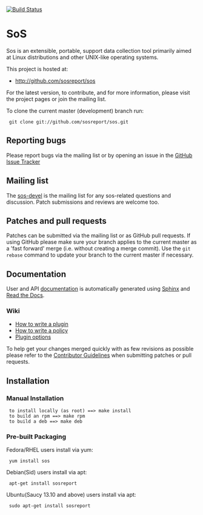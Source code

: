 [![Build Status](https://travis-ci.org/sosreport/sos.svg?branch=master)](https://travis-ci.org/sosreport/sos)

# SoS

 Sos is an extensible, portable, support data collection tool primarily
 aimed at Linux distributions and other UNIX-like operating systems.

 This project is hosted at:

  * http://github.com/sosreport/sos

 For the latest version, to contribute, and for more information, please visit
 the project pages or join the mailing list.

 To clone the current master (development) branch run:

```
 git clone git://github.com/sosreport/sos.git
```
 ## Reporting bugs

 Please report bugs via the mailing list or by opening an issue in the [GitHub
 Issue Tracker][5]

 ## Mailing list

 The [sos-devel][4] is the mailing list for any sos-related questions and
 discussion. Patch submissions and reviews are welcome too.

 ## Patches and pull requests

 Patches can be submitted via the mailing list or as GitHub pull requests. If
 using GitHub please make sure your branch applies to the current master as a
 'fast forward' merge (i.e. without creating a merge commit). Use the `git
 rebase` command to update your branch to the current master if necessary.

 ## Documentation

 User and API [documentation][6] is automatically generated using [Sphinx][7]
 and [Read the Docs][8].

 ### Wiki

 * [How to write a plugin][1]
 * [How to write a policy][2]
 * [Plugin options][3]

 To help get your changes merged quickly with as few revisions as possible
 please refer to the [Contributor Guidelines][0] when submitting patches or
 pull requests.

 ## Installation

 ### Manual Installation

```
 to install locally (as root) ==> make install
 to build an rpm ==> make rpm
 to build a deb ==> make deb
```

 ### Pre-built Packaging

 Fedora/RHEL users install via yum:

```
 yum install sos
```

 Debian(Sid) users install via apt:

```
 apt-get install sosreport
```


 Ubuntu(Saucy 13.10 and above) users install via apt:

```
 sudo apt-get install sosreport
```

 [0]: https://github.com/sosreport/sos/wiki/Contribution-Guidelines
 [1]: https://github.com/sosreport/sos/wiki/How-to-Write-a-Plugin
 [2]: https://github.com/sosreport/sos/wiki/How-to-Write-a-Policy
 [3]: https://github.com/sosreport/sos/wiki/Plugin-options
 [4]: https://www.redhat.com/mailman/listinfo/sos-devel
 [5]: https://github.com/sosreport/sos/issues?state=open
 [6]: http://sos.readthedocs.org/en/latest/index.html#
 [7]: http://sphinx-doc.org/
 [8]: https://www.readthedocs.org/
